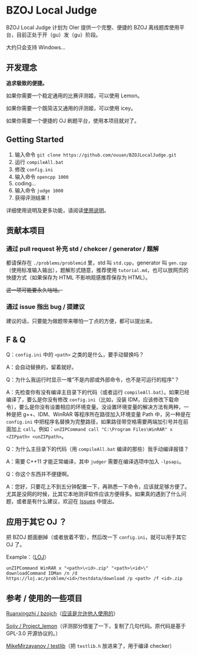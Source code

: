 # BZOJ Local Judge

BZOJ Local Judge 计划为 OIer 提供一个完整、便捷的 BZOJ 离线题库使用平台，目前正处于开（gu）发（gu）阶段。

大约只会支持 Windows...

## 开发理念

**追求极致的便捷。**

如果你需要一个稳定通用的比赛评测姬，可以使用 Lemon。

如果你需要一个既简洁又通用的评测姬，可以使用 icey。

如果你需要一个便捷的 OJ 刷题平台，使用本项目就对了。

## Getting Started

1. 输入命令 `git clone https://github.com/ouuan/BZOJLocalJudge.git`
2. 运行 `compileAll.bat`
3. 修改 `config.ini`
4. 输入命令 `opencpp 1000`
5. coding...
6. 输入命令 `judge 1000`
7. 获得评测结果！

详细使用说明及更多功能，请阅读[使用说明](GUIDEBOOK.md)。

## 贡献本项目

### 通过 pull request 补充 std / chekcer / generator / 题解

都请保存在 `./problems/problemid` 里，std 叫 `std.cpp`，generator 叫 `gen.cpp`（使用标准输入输出），题解形式随意，推荐使用 `tutorial.md`，也可以放网页的快捷方式（如果保存为 HTML 不影响观感推荐保存为 HTML）。

~~这一项可能要永久咕咕。~~

### 通过 issue 指出 bug / 提建议

建议的话，只要能为做题带来哪怕一丁点的方便，都可以提出来。

## F & Q

Q：`config.ini` 中的 `<path>` 之类的是什么，要手动替换吗？

A：会自动替换的，留着就好。

Q：为什么我运行时显示一堆”不是内部或外部命令，也不是可运行的程序“？

A：先检查你有没有编译主目录下的代码（或者运行 `compileAll.bat`）。如果已经编译了，要么是你没有修改 `config.ini`（比如，没装 IDM，应该修改下载命令），要么是你没有设置相应的环境变量。没设置环境变量的解决方法有两种，一种是把 g++、IDM、WinRAR 等程序所在路径加入环境变量 Path 中，另一种是在 `config.ini` 中把程序名替换为完整路径，如果路径带空格需要两端加引号并在前面加上 `call`。例如：`unZIPCommand call "C:\Program Files\WinRAR" x <ZIPpath> <unZIPpath>`。

Q：为什么主目录下的代码（用 `compileAll.bat` 编译的那些）我手动编译报错？

A：需要 C++11 才能正常编译，其中 `judger` 需要在编译选项中加入 `-lpsapi`。

Q：你这个东西并不便捷啊。

A：您好，只要花上不到五分钟配置一下，再熟悉一下命令，应该就足够方便了。尤其是没网的时候，比其它本地测评软件应该方便得多。如果真的遇到了什么问题，或者是有什么建议，欢迎在 [Issues](https://github.com/ouuan/BZOJLocalJudge/issues) 中提出。

## 应用于其它 OJ ？

把 BZOJ 题面删掉（或者放着不管），然后改一下 `config.ini`，就可以用于其它 OJ 了。

Example：（[LOJ](https://loj.ac/)）

```
unZIPCommand WinRAR x "<path>\<id>.zip" "<path>\<id>\"
downloadCommand IDMan /n /d https://loj.ac/problem/<id>/testdata/download /p <path> /f <id>.zip
```

## 参考 / 使用的一些项目

[Ruanxingzhi / bzojch](https://github.com/Ruanxingzhi/bzojch)（[应该是允许他人使用的](https://github.com/Ruanxingzhi/bzojch/issues/2)）

[Sojiv / Project_lemon](https://github.com/Sojiv/Project_lemon)（评测部分借鉴了一下，复制了几句代码。原代码是基于 GPL-3.0 开源协议的。）

[MikeMirzayanov / testlib](https://github.com/MikeMirzayanov/testlib)（把 `testlib.h` 放进来了，用于编译 checker）